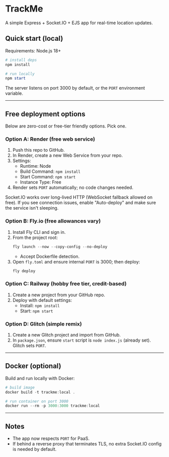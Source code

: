 # TrackMe

A simple Express + Socket.IO + EJS app for real-time location updates.

## Quick start (local)

Requirements: Node.js 18+

```powershell
# install deps
npm install

# run locally
npm start
```

The server listens on port 3000 by default, or the `PORT` environment variable.

---

## Free deployment options

Below are zero-cost or free-tier friendly options. Pick one.

### Option A: Render (free web service)

1. Push this repo to GitHub.
2. In Render, create a new Web Service from your repo.
3. Settings:
   - Runtime: Node
   - Build Command: `npm install`
   - Start Command: `npm start`
   - Instance Type: Free
4. Render sets `PORT` automatically; no code changes needed.

Socket.IO works over long-lived HTTP (WebSocket fallback allowed on free). If you see connection issues, enable "Auto-deploy" and make sure the service isn't sleeping.

### Option B: Fly.io (free allowances vary)

1. Install Fly CLI and sign in.
2. From the project root:
   ```powershell
   fly launch --now --copy-config --no-deploy
   ```
   - Accept Dockerfile detection.
3. Open `fly.toml` and ensure internal `PORT` is 3000; then deploy:
   ```powershell
   fly deploy
   ```

### Option C: Railway (hobby free tier, credit-based)

1. Create a new project from your GitHub repo.
2. Deploy with default settings:
   - Install: `npm install`
   - Start: `npm start`

### Option D: Glitch (simple remix)

1. Create a new Glitch project and import from GitHub.
2. In `package.json`, ensure `start` script is `node index.js` (already set). Glitch sets `PORT`.

---

## Docker (optional)

Build and run locally with Docker:

```powershell
# build image
docker build -t trackme:local .

# run container on port 3000
docker run --rm -p 3000:3000 trackme:local
```

---

## Notes

- The app now respects `PORT` for PaaS.
- If behind a reverse proxy that terminates TLS, no extra Socket.IO config is needed by default.
